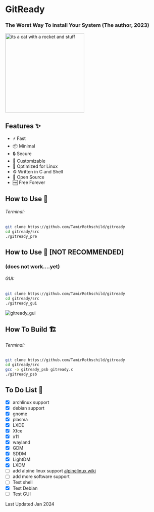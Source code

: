 # GitReady 
### The Worst Way To install Your System (The author, 2023)

<img src="https://github.com/TamirRothschild/gitready/assets/81330776/aadbc677-266b-4f8b-8a51-a8607754bbb4" alt="its a cat with a rocket and stuff " width="250" height="250"/>
<!--![cat photo gitready](https://github.com/TamirRothschild/gitready/assets/81330776/aadbc677-266b-4f8b-8a51-a8607754bbb4)-->

<!--Welcome to GitReady! Buckle up for a thrilling adventure in system installation like never before. GitReady is here to revolutionize the way you set up your system, making it fast, minimal, and secure.-->
## Features ✨
- ⚡ Fast
- 📦 Minimal 
- 🔒 Secure
- 🎨 Customizable
- 🐧 Optimized for Linux
- ⚙️ Written in C and Shell  
- 🌟 Open Source
- 🆓 Free Forever

## How to Use 🚀
###### Terminal:
```bash
git clone https://github.com/TamirRothschild/gitready
cd gitready/src
./gitready_pre
```
## How to Use 🚀 [NOT RECOMMENDED] 
### (does not work....yet)
###### GUI:
```bash
git clone https://github.com/TamirRothschild/gitready
cd gitready/src
./gitready_gui
```
![gitready_gui](https://github.com/TamirRothschild/gitready/assets/81330776/3d332ad0-82b8-4f24-9cdf-2822e57b6041)

## How To Build 🏗️
###### Terminal:
```bash
git clone https://github.com/TamirRothschild/gitready
cd gitready/src
gcc -o gitready_psb gitready.c
./gitready_psb
```
## To Do List 📝

- [x] archlinux support
- [X] debian support
- [x] gnome 
- [x] plasma 
- [x] LXDE 
- [x] Xfce
- [x] x11
- [x] wayland 
- [x] GDM 
- [x] SDDM
- [x] LightDM
- [x] LXDM
- [ ] add alpine linux support <a href="wiki.alpinelinux.org">alpinelinux wiki</a>
- [ ] add more software support
- [ ] Test shell
- [x] Test Debian
- [ ] Test GUI

Last Updated Jan 2024
